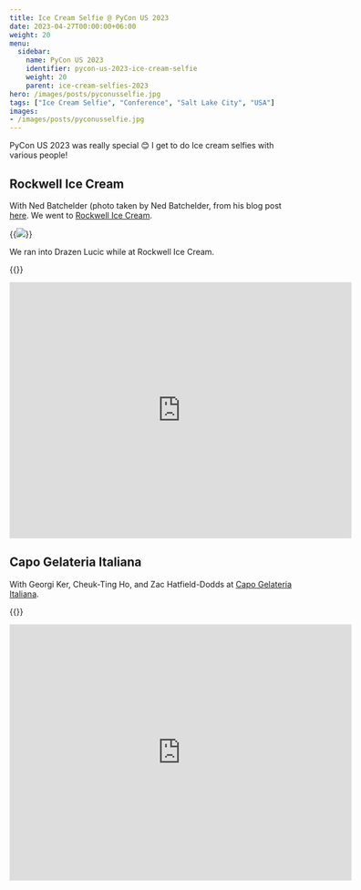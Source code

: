 ```yaml
---
title: Ice Cream Selfie @ PyCon US 2023
date: 2023-04-27T00:00:00+06:00
weight: 20
menu:
  sidebar:
    name: PyCon US 2023
    identifier: pycon-us-2023-ice-cream-selfie
    weight: 20
    parent: ice-cream-selfies-2023
hero: /images/posts/pyconusselfie.jpg
tags: ["Ice Cream Selfie", "Conference", "Salt Lake City", "USA"]
images:
- /images/posts/pyconusselfie.jpg
---
```


PyCon US 2023 was really special 😊 I get to do Ice cream selfies with various people!

## Rockwell Ice Cream

With Ned Batchelder (photo taken by Ned Batchelder, from his blog post [here](https://nedbatchelder.com/blog/202304/pycon_2023.html).
We went to [Rockwell Ice Cream](https://rockwellicecream.com).

{{<img src="https://nedbatchelder.com/iv/webp/pix/mariatta-ice-cream.jpg.webp">}}

We ran into Drazen Lucic while at Rockwell Ice Cream.

{{<fosstodon user="drz" id="110257164192509056">}}

<iframe src="https://www.google.com/maps/embed?pb=!1m18!1m12!1m3!1d3021.7845599670136!2d-111.89450754749144!3d40.766762960717976!2m3!1f0!2f0!3f0!3m2!1i1024!2i768!4f13.1!3m3!1m2!1s0x8752f5491413a717%3A0x93fca348bb6c1fdb!2sRockwell%20Ice%20Cream!5e0!3m2!1sen!2sca!4v1692148051748!5m2!1sen!2sca" width="600" height="450" style="border:0;" allowfullscreen="" loading="lazy" referrerpolicy="no-referrer-when-downgrade"></iframe>

## Capo Gelateria Italiana


With Georgi Ker, Cheuk-Ting Ho, and Zac Hatfield-Dodds at [Capo Gelateria Italiana](http://capogelateria.com/).

{{<tweet user="georgically1" id="1651651571434893313">}}


<iframe src="https://www.google.com/maps/embed?pb=!1m18!1m12!1m3!1d3021.937851176913!2d-111.89967808821929!3d40.7633916343483!2m3!1f0!2f0!3f0!3m2!1i1024!2i768!4f13.1!3m3!1m2!1s0x8752f504f213038b%3A0x22415b2fe166933f!2sCapo%20Gelateria%20Italiana!5e0!3m2!1sen!2sca!4v1692148089181!5m2!1sen!2sca" width="600" height="450" style="border:0;" allowfullscreen="" loading="lazy" referrerpolicy="no-referrer-when-downgrade"></iframe>
